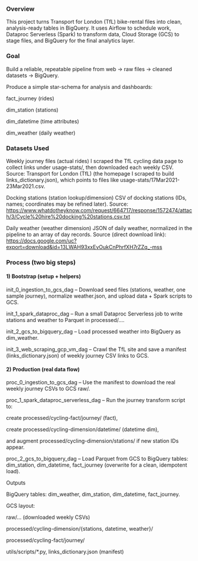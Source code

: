### Overview

This project turns Transport for London (TfL) bike-rental files into clean, analysis-ready tables in BigQuery. It uses Airflow to schedule work, Dataproc Serverless (Spark) to transform data, Cloud Storage (GCS) to stage files, and BigQuery for the final analytics layer.

### Goal

Build a reliable, repeatable pipeline from web → raw files → cleaned datasets → BigQuery.

Produce a simple star-schema for analysis and dashboards:

fact_journey (rides)

dim_station (stations)

dim_datetime (time attributes)

dim_weather (daily weather)

### Datasets Used

Weekly journey files (actual rides)
I scraped the TfL cycling data page to collect links under usage-stats/, then downloaded each weekly CSV.
Source: Transport for London (TfL) 
 (the homepage I scraped to build links_dictionary.json), which points to files like usage-stats/17Mar2021-23Mar2021.csv.

Docking stations (station lookup/dimension)
CSV of docking stations (IDs, names; coordinates may be refined later).
Source: https://www.whatdotheyknow.com/request/664717/response/1572474/attach/3/Cycle%20hire%20docking%20stations.csv.txt

Daily weather (weather dimension)
JSON of daily weather, normalized in the pipeline to an array of day records.
Source (direct download link): https://docs.google.com/uc?export=download&id=13LWAH93xxEvOukCnPhrfXH7rZZq_-mss

### Process (two big steps)
#### 1) Bootstrap (setup + helpers)

init_0_ingestion_to_gcs_dag – Download seed files (stations, weather, one sample journey), normalize weather.json, and upload data + Spark scripts to GCS.

init_1_spark_dataproc_dag – Run a small Dataproc Serverless job to write stations and weather to Parquet in processed/….

init_2_gcs_to_bigquery_dag – Load processed weather into BigQuery as dim_weather.

init_3_web_scraping_gcp_vm_dag – Crawl the TfL site and save a manifest (links_dictionary.json) of weekly journey CSV links to GCS.

#### 2) Production (real data flow)

proc_0_ingestion_to_gcs_dag – Use the manifest to download the real weekly journey CSVs to GCS raw/.

proc_1_spark_dataproc_serverless_dag – Run the journey transform script to:

create processed/cycling-fact/journey/ (fact),

create processed/cycling-dimension/datetime/ (datetime dim),

and augment processed/cycling-dimension/stations/ if new station IDs appear.

proc_2_gcs_to_bigquery_dag – Load Parquet from GCS to BigQuery tables: dim_station, dim_datetime, fact_journey (overwrite for a clean, idempotent load).

Outputs

BigQuery tables: dim_weather, dim_station, dim_datetime, fact_journey.

GCS layout:

raw/… (downloaded weekly CSVs)

processed/cycling-dimension/{stations, datetime, weather}/

processed/cycling-fact/journey/

utils/scripts/*.py, links_dictionary.json (manifest)
